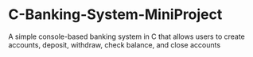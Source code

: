 # C-Banking-System-MiniProject
A simple console-based banking system in C that allows users to create accounts, deposit, withdraw, check balance, and close accounts

